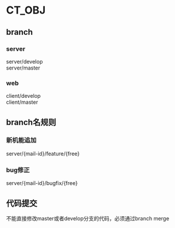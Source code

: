 # CT_OBJ


## branch
### server
server/develop  
server/master  

### web
client/develop  
client/master  

## branch名规则
### 新机能追加
server/{mail-id}/feature/{free}

### bug修正
server/{mail-id}/bugfix/{free}

## 代码提交
不能直接修改master或者develop分支的代码，必须通过branch merge
